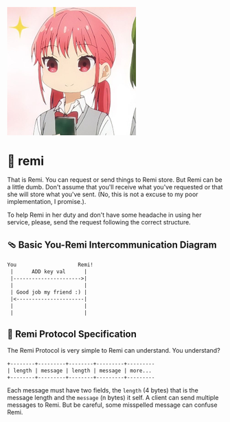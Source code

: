 <img src=".github/remi.png" width="300">

# 🎈 remi

That is Remi. You can request or send things to Remi store. But Remi can be a little 
dumb. Don't assume that you'll receive what you've requested or that she will store 
what you've sent. (No, this is not a excuse to my poor implementation, I promise.).

To help Remi in her duty and don't have some headache in using her service, please, 
send the request following the correct structure.

## 🩴 Basic You-Remi Intercommunication Diagram

```
You                    Remi!
 |      ADD key val      |
 |---------------------->|
 |                       |
 | Good job my friend :) |
 |<----------------------|
 |                       |
 |                       |
```

## 🔭 Remi Protocol Specification

The Remi Protocol is very simple to Remi can understand. You understand?

```
+--------+---------+--------+---------+---------
| length | message | length | message | more... 
+--------+---------+--------+---------+---------
```

Each message must have two fields, the `length` (4 bytes) that is the message 
length  and the `message` (n bytes) it self. A client can send multiple messages 
to Remi. But be careful, some misspelled message can confuse Remi.